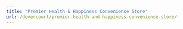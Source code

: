 ```yaml
---
title: "Premier Health & Happiness Convenience Store"
url: /dovercourt/premier-health-and-happiness-convenience-store/
---
```

